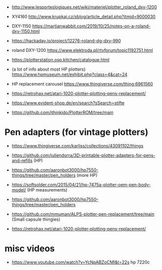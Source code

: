 
* http://www.lesporteslogiques.net/wiki/materiel/plotter_roland_dxy-1200
* XY4160 http://www.krupkaj.cz/sblog/article_detail.php?itmid=9000030 
* DXY-1150 https://martianwabbit.com/2019/10/25/notes-on-a-roland-dxy-1150.html 
* https://hackaday.io/project/12276-roland-dg-dxy-990   
* roland DXY-1200 https://www.elektroda.pl/rtvforum/topic1192751.html

* https://plotterstation.osp.kitchen/catalogue.html
* (a lot of info about most HP plotters) https://www.hpmuseum.net/exhibit.php?class=4&cat=24

* HP replacement carousel https://www.thingiverse.com/thing:6961560
* https://retrohax.net/atari-1020-plotter-plotting-pens-replacement/

* https://www.evident-shop.de/en/search?sSearch=stifte
* https://github.com/ithinkido/PlotterROM/tree/main

# Pen adapters (for vintage plotters)


* https://www.thingiverse.com/karliss/collections/43091102/things
* https://github.com/juliendorra/3D-printable-plotter-adapters-for-pens-and-refills (HP)
* https://github.com/aaronbot3000/hp7550-things/tree/master/pen_holders (more HP)
* https://softsolder.com/2015/04/21/hp-7475a-plotter-oem-pen-body-model/ (HP measurements)
* https://github.com/aaronbot3000/hp7550-things/tree/master/pen_holders

* https://github.com/mmuman/ALPS-plotter-pen-replacement/tree/main (Small capsule thingies)
* https://retrohax.net/atari-1020-plotter-plotting-pens-replacement/



# misc videos

* https://www.youtube.com/watch?v=YcNpABZoCMI&t=22s hp 7220c